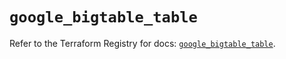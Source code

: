 # `google_bigtable_table`

Refer to the Terraform Registry for docs: [`google_bigtable_table`](https://registry.terraform.io/providers/hashicorp/google/6.15.0/docs/resources/bigtable_table).
